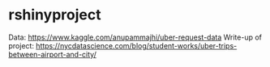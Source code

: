 # rshinyproject
Data: https://www.kaggle.com/anupammajhi/uber-request-data
Write-up of project: https://nycdatascience.com/blog/student-works/uber-trips-between-airport-and-city/
